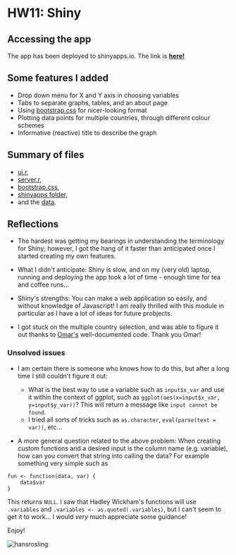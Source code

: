 HW11: Shiny
==========================

## Accessing the app

The app has been deployed to shinyapps.io. The link is **[here!](https://mmlee.shinyapps.io/gapminder)**

## Some features I added

* Drop down menu for X and Y axis in choosing variables
* Tabs to separate graphs, tables, and an about page
* Using [bootstrap.css](https://github.com/mi-lee/stat545-data-analysis-r/blob/master/HW11/gapminder/www/bootstrap.css) for nicer-looking format
* Plotting data points for multiple countries, through different colour schemes 
* Informative (reactive) title to describe the graph


## Summary of files

* [ui.r](https://github.com/mi-lee/stat545-data-analysis-r/blob/master/HW11/gapminder/ui.R),
* [server.r](https://github.com/mi-lee/stat545-data-analysis-r/blob/master/HW11/gapminder/server.R), 
* [bootstrap.css](https://github.com/mi-lee/stat545-data-analysis-r/blob/master/HW11/gapminder/www/bootstrap.css), 
* [shinyapps folder](https://github.com/mi-lee/stat545-data-analysis-r/tree/master/HW11/gapminder/shinyapps/mmlee), 
* and the [data](https://github.com/mi-lee/stat545-data-analysis-r/blob/master/HW11/gapminder/gapminderDataFiveYear.txt). 

## Reflections

* The hardest was getting my bearings in understanding the terminology for Shiny; however, I got the hang of it faster than anticipated once I started creating my own features.

* What I didn't anticipate: Shiny is slow, and on my (very old) laptop, running and deploying the app took a lot of time - enough time for tea and coffee runs...

* Shiny's strengths: You can make a web application so easily, and without knowledge of Javascript! I am really thrilled with this module in particular as I have a lot of ideas for future probjects. 

* I got stuck on the multiple country selection, and was able to figure it out thanks to [Omar's](https://github.com/STAT545-UBC/zz_omar_alomeir-coursework/blob/master/Homework11/Shiny-apps/Gapminder-app/ui.R) well-documented code. Thank you Omar!

### Unsolved issues

* I am certain there is someone who knows how to do this, but after a long time I still couldn't figure it out:
	+ What is the best way to use a variable such as `input$x_var` and use it within the context of ggplot, such as `ggplot(aes(x=input$x_var, y=input$y_var))`?  This will return a message like `input cannot be found`.
	+ I tried all sorts of tricks such as `as.character`, `eval(parse(text = var))`, etc... 
	
* A more general question related to the above problem: When creating custom functions and a desired input is the column name (e.g. variable), how can you convert that string into calling the data? For example something very simple such as

```
fun <- function(data, var) {
	data$var
}
```

This returns `NULL`. I saw that Hadley Wickham's functions will use `.variables` and `.variables <- as.quoted(.variables)`, but I can't seem to get it to work... I would *very* much appreciate some guidance!
 

Enjoy!

![hansrosling](http://lh6.ggpht.com/_H14qvQBzS-Y/TSU1RmdCHNI/AAAAAAAALpE/oHD8MWY_-5Y/hans_rosling_bbc.jpg)
